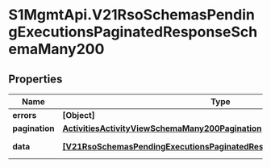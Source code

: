 # S1MgmtApi.V21RsoSchemasPendingExecutionsPaginatedResponseSchemaMany200

## Properties
Name | Type | Description | Notes
------------ | ------------- | ------------- | -------------
**errors** | **[Object]** | Errors | [optional] 
**pagination** | [**ActivitiesActivityViewSchemaMany200Pagination**](ActivitiesActivityViewSchemaMany200Pagination.md) |  | 
**data** | [**[V21RsoSchemasPendingExecutionsPaginatedResponseSchemaMany200Data]**](V21RsoSchemasPendingExecutionsPaginatedResponseSchemaMany200Data.md) | Response data | [optional] 


